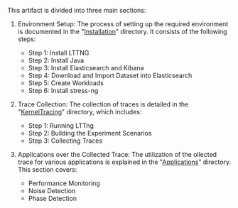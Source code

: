 This artifact is divided into three main sections:

1. Environment Setup: The process of setting up the required environment is documented in the "[Installation](https://github.com/mnoferestibrocku/dataset-repo/tree/main/Installation)" directory. It consists of the following steps:
   - Step 1: Install LTTNG
   - Step 2: Install Java
   - Step 3: Install Elasticsearch and Kibana
   - Step 4: Download and Import Dataset into Elasticsearch
   - Step 5: Create Workloads
   - Step 6: Install stress-ng

2. Trace Collection: The collection of traces is detailed in the "[KernelTracing](https://github.com/mnoferestibrocku/dataset-repo/tree/main/KernelTracing)" directory, which includes:
   - Step 1: Running LTTng
   - Step 2: Building the Experiment Scenarios
   - Step 3: Collecting Traces

3. Applications over the Collected Trace: The utilization of the ollected trace for various applications is explained in the "[Applications](https://github.com/mnoferestibrocku/dataset-repo/tree/main/Applications)" directory. This section covers:
   - Performance Monitoring
   - Noise Detection
   - Phase Detection
